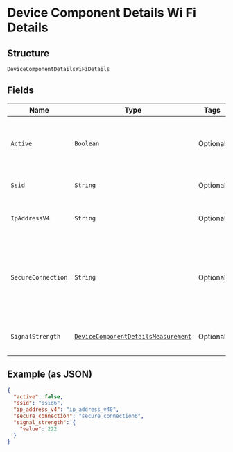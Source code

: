 
# Device Component Details Wi Fi Details

## Structure

`DeviceComponentDetailsWiFiDetails`

## Fields

| Name | Type | Tags | Description | Getter |
|  --- | --- | --- | --- | --- |
| `Active` | `Boolean` | Optional | A boolean to represent whether the WiFI interface is currently active. | Boolean getActive() |
| `Ssid` | `String` | Optional | The name of the connected WIFI network. | String getSsid() |
| `IpAddressV4` | `String` | Optional | The string representation of the device’s IPv4 address. | String getIpAddressV4() |
| `SecureConnection` | `String` | Optional | The security protocol for a secure connection (e.g. WPA2). None provided if the connection<br>is unsecured. | String getSecureConnection() |
| `SignalStrength` | [`DeviceComponentDetailsMeasurement`](../../doc/models/device-component-details-measurement.md) | Optional | A value qualified by unit of measure. | DeviceComponentDetailsMeasurement getSignalStrength() |

## Example (as JSON)

```json
{
  "active": false,
  "ssid": "ssid6",
  "ip_address_v4": "ip_address_v40",
  "secure_connection": "secure_connection6",
  "signal_strength": {
    "value": 222
  }
}
```

